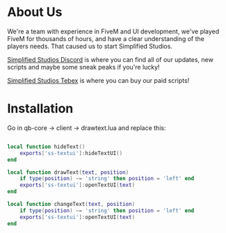 <h1>About Us</h1>
We're a team with experience in FiveM and UI development, we've played FiveM for thousands of hours, and have a clear understanding of the players needs. That caused us to start Simplified Studios.

[Simplified Studios Discord](https://discord.gg/7YHRdV9San) is where you can find all of our updates, new scripts and maybe some sneak peaks if you're lucky!

[Simplified Studios Tebex](https://simplified-studios.tebex.io/) is where you can buy our paid scripts!

# Installation

Go in qb-core -> client -> drawtext.lua and replace this:

```lua

local function hideText()
    exports['ss-textui']:hideTextUI()
end

local function drawText(text, position)
    if type(position) ~= 'string' then position = 'left' end
    exports['ss-textui']:openTextUI(text)
end

local function changeText(text, position)
    if type(position) ~= 'string' then position = 'left' end
    exports['ss-textui']:openTextUI(text)
end

```